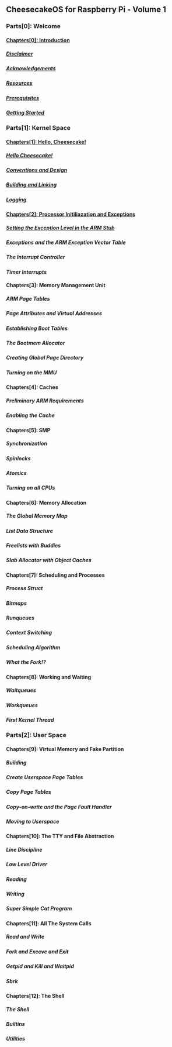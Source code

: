 ## CheesecakeOS for Raspberry Pi - Volume 1
### Parts[0]: Welcome
#### [Chapters[0]: Introduction](chapter0/chapter0.md)
  ##### [*Disclaimer*](chapter0/disclaimer.md)
  ##### [*Acknowledgements*](chapter0/acknowledgements.md)
  ##### [*Resources*](chapter0/resources.md)
  ##### [*Prerequisites*](chapter0/prerequisites.md)
  ##### [*Getting Started*](chapter0/getting-started.md)
### Parts[1]: Kernel Space
#### [Chapters[1]: Hello, Cheesecake!](chapter1/chapter1.md)
  ##### [*Hello Cheesecake!*](chapter1/hello-cheesecake.md)
  ##### [*Conventions and Design*](chapter1/conventions-design.md)
  ##### [*Building and Linking*](chapter1/building-linking.md)
  ##### [*Logging*](chapter1/logging.md)
#### [Chapters[2]: Processor Initiliazation and Exceptions](chapter2/chapter2.md)
  ##### [*Setting the Exception Level in the ARM Stub*](chapter2/arm-stub.md)
  ##### *Exceptions and the ARM Exception Vector Table*
  ##### *The Interrupt Controller*
  ####  *Timer Interrupts*
#### Chapters[3]: Memory Management Unit
  ##### *ARM Page Tables*
  ##### *Page Attributes and Virtual Addresses*
  ##### *Establishing Boot Tables*
  ##### *The Bootmem Allocator*
  ##### *Creating Global Page Directory*
  ##### *Turning on the MMU*
#### Chapters[4]: Caches
  ##### *Preliminary ARM Requirements*
  ##### *Enabling the Cache*
#### Chapters[5]: SMP
  ##### *Synchronization*
  ##### *Spinlocks*
  ##### *Atomics*
  ##### *Turning on all CPUs*
#### Chapters[6]: Memory Allocation
  ##### *The Global Memory Map*
  ##### *List Data Structure*
  ##### *Freelists with Buddies*
  ##### *Slab Allocator with Object Caches*
#### Chapters[7]: Scheduling and Processes
  ##### *Process Struct*
  ##### *Bitmaps*
  ##### *Runqueues*
  ##### *Context Switching*
  ##### *Scheduling Algorithm*
  ##### *What the Fork!?*
#### Chapters[8]: Working and Waiting
  ##### *Waitqueues*
  ##### *Workqueues*
  ##### *First Kernel Thread*
### Parts[2]: User Space
#### Chapters[9]: Virtual Memory and Fake Partition
  ##### *Building*
  ##### *Create Userspace Page Tables*
  ##### *Copy Page Tables*
  ##### *Copy-on-write and the Page Fault Handler*
  ##### *Moving to Userspace*
#### Chapters[10]: The TTY and File Abstraction
  ##### *Line Discipline*
  ##### *Low Level Driver*
  ##### *Reading*
  ##### *Writing*
  ##### *Super Simple Cat Program*
#### Chapters[11]: All The System Calls
  ##### *Read and Write*
  ##### *Fork and Execve and Exit*
  ##### *Getpid and Kill and Waitpid*
  ##### *Sbrk*
#### Chapters[12]: The Shell
  ##### *The Shell*
  ##### *Builtins*
  ##### *Utilities*
